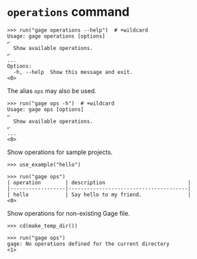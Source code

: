 # `operations` command

    >>> run("gage operations --help")  # +wildcard
    Usage: gage operations [options]
    ⤶
      Show available operations.
    ⤶
    ...
    Options:
      -h, --help  Show this message and exit.
    <0>

The alias `ops` may also be used.

    >>> run("gage ops -h")  # +wildcard
    Usage: gage ops [options]
    ⤶
      Show available operations.
    ⤶
    ...
    <0>

Show operations for sample projects.

    >>> use_example("hello")

    >>> run("gage ops")
    | operation        | description                           |
    |------------------|---------------------------------------|
    | hello            | Say hello to my friend.               |
    <0>

Show operations for non-existing Gage file.

    >>> cd(make_temp_dir())

    >>> run("gage ops")
    gage: No operations defined for the current directory
    <1>
